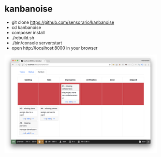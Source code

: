 # kanbanoise

 - git clone https://github.com/sensorario/kanbanoise
 - cd kanbanoise
 - composer install
 - ./rebuild.sh
 - ./bin/console server:start
 - open http://localhost:8000 in your browser
 
![preview](schermata.png "schermata")
